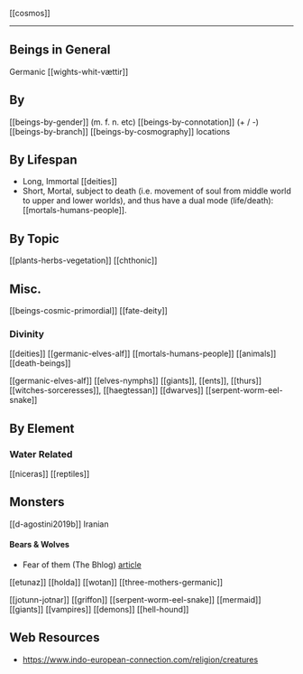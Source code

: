 [[cosmos]]

---

## Beings in General
Germanic [[wights-whit-vættir]]

## By
[[beings-by-gender]] (m. f. n. etc)
[[beings-by-connotation]] (+ / -)
[[beings-by-branch]]
[[beings-by-cosmography]] locations

## By Lifespan
- Long, Immortal [[deities]]
- Short, Mortal, subject to death (i.e. movement of soul from middle world to upper and lower worlds), and thus have a dual mode (life/death): [[mortals-humans-people]].


## By Topic
[[plants-herbs-vegetation]]
[[chthonic]]

## Misc.
[[beings-cosmic-primordial]]
[[fate-deity]]



### Divinity
[[deities]]
[[germanic-elves-alf]]
[[mortals-humans-people]]
[[animals]]
[[death-beings]]


[[germanic-elves-alf]]
[[elves-nymphs]]
[[giants]], [[ents]], [[thurs]]
[[witches-sorceresses]], [[haegtessan]]
[[dwarves]]
[[serpent-worm-eel-snake]]

## By Element
### Water Related
[[niceras]]
[[reptiles]]

## Monsters
[[d-agostini2019b]] Iranian

#### Bears & Wolves

- Fear of them (The Bhlog) [article](https://blog.as.uky.edu/thebhlog/?p=96)

[[etunaz]]
[[holda]]
[[wotan]]
[[three-mothers-germanic]]
  
[[jotunn-jotnar]]
[[griffon]]
[[serpent-worm-eel-snake]]
[[mermaid]]
[[giants]]
[[vampires]]
[[demons]]
[[hell-hound]]

## Web Resources
- https://www.indo-european-connection.com/religion/creatures